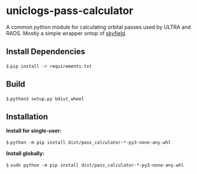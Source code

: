 # uniclogs-pass-calculator
A common python module for calculating orbital passes used by ULTRA and RADS.
Mostly a simple wrapper ontop of [skyfield].

## Install Dependencies

`$` `pip install -r requirements.txt`

## Build
`$` `python3 setup.py bdist_wheel`

## Installation

**Install for single-user:**

`$` `python -m pip install dist/pass_calculator-*-py3-none-any.whl`


**Install globally:**

`$` `sudo python -m pip install dist/pass_calculator-*-py3-none-any.whl`

[skyfield]:https://rhodesmill.org/skyfield/

